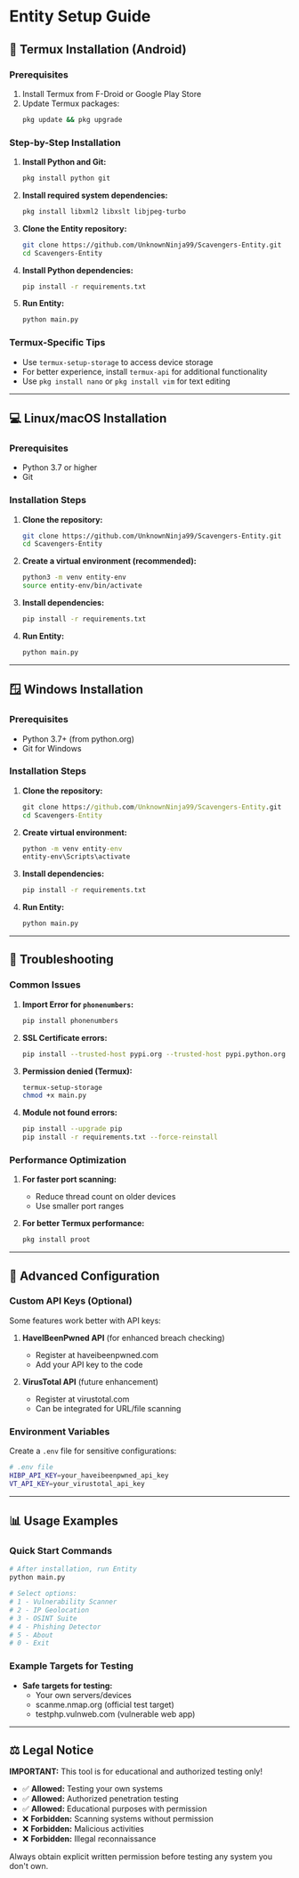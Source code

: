 # Entity Setup Guide

## 📱 Termux Installation (Android)

### Prerequisites
1. Install Termux from F-Droid or Google Play Store
2. Update Termux packages:
   ```bash
   pkg update && pkg upgrade
   ```

### Step-by-Step Installation

1. **Install Python and Git:**
   ```bash
   pkg install python git
   ```

2. **Install required system dependencies:**
   ```bash
   pkg install libxml2 libxslt libjpeg-turbo
   ```

3. **Clone the Entity repository:**
   ```bash
   git clone https://github.com/UnknownNinja99/Scavengers-Entity.git
   cd Scavengers-Entity
   ```

4. **Install Python dependencies:**
   ```bash
   pip install -r requirements.txt
   ```

5. **Run Entity:**
   ```bash
   python main.py
   ```

### Termux-Specific Tips
- Use `termux-setup-storage` to access device storage
- For better experience, install `termux-api` for additional functionality
- Use `pkg install nano` or `pkg install vim` for text editing

---

## 💻 Linux/macOS Installation

### Prerequisites
- Python 3.7 or higher
- Git

### Installation Steps

1. **Clone the repository:**
   ```bash
   git clone https://github.com/UnknownNinja99/Scavengers-Entity.git
   cd Scavengers-Entity
   ```

2. **Create a virtual environment (recommended):**
   ```bash
   python3 -m venv entity-env
   source entity-env/bin/activate
   ```

3. **Install dependencies:**
   ```bash
   pip install -r requirements.txt
   ```

4. **Run Entity:**
   ```bash
   python main.py
   ```

---

## 🪟 Windows Installation

### Prerequisites
- Python 3.7+ (from python.org)
- Git for Windows

### Installation Steps

1. **Clone the repository:**
   ```cmd
   git clone https://github.com/UnknownNinja99/Scavengers-Entity.git
   cd Scavengers-Entity
   ```

2. **Create virtual environment:**
   ```cmd
   python -m venv entity-env
   entity-env\Scripts\activate
   ```

3. **Install dependencies:**
   ```cmd
   pip install -r requirements.txt
   ```

4. **Run Entity:**
   ```cmd
   python main.py
   ```

---

## 🚨 Troubleshooting

### Common Issues

1. **Import Error for `phonenumbers`:**
   ```bash
   pip install phonenumbers
   ```

2. **SSL Certificate errors:**
   ```bash
   pip install --trusted-host pypi.org --trusted-host pypi.python.org --trusted-host files.pythonhosted.org -r requirements.txt
   ```

3. **Permission denied (Termux):**
   ```bash
   termux-setup-storage
   chmod +x main.py
   ```

4. **Module not found errors:**
   ```bash
   pip install --upgrade pip
   pip install -r requirements.txt --force-reinstall
   ```

### Performance Optimization

1. **For faster port scanning:**
   - Reduce thread count on older devices
   - Use smaller port ranges

2. **For better Termux performance:**
   ```bash
   pkg install proot
   ```

---

## 🔧 Advanced Configuration

### Custom API Keys (Optional)
Some features work better with API keys:

1. **HaveIBeenPwned API** (for enhanced breach checking)
   - Register at haveibeenpwned.com
   - Add your API key to the code

2. **VirusTotal API** (future enhancement)
   - Register at virustotal.com
   - Can be integrated for URL/file scanning

### Environment Variables
Create a `.env` file for sensitive configurations:
```bash
# .env file
HIBP_API_KEY=your_haveibeenpwned_api_key
VT_API_KEY=your_virustotal_api_key
```

---

## 📊 Usage Examples

### Quick Start Commands
```bash
# After installation, run Entity
python main.py

# Select options:
# 1 - Vulnerability Scanner
# 2 - IP Geolocation 
# 3 - OSINT Suite
# 4 - Phishing Detector
# 5 - About
# 0 - Exit
```

### Example Targets for Testing
- **Safe targets for testing:**
  - Your own servers/devices
  - scanme.nmap.org (official test target)
  - testphp.vulnweb.com (vulnerable web app)

---

## ⚖️ Legal Notice

**IMPORTANT:** This tool is for educational and authorized testing only!

- ✅ **Allowed:** Testing your own systems
- ✅ **Allowed:** Authorized penetration testing
- ✅ **Allowed:** Educational purposes with permission
- ❌ **Forbidden:** Scanning systems without permission
- ❌ **Forbidden:** Malicious activities
- ❌ **Forbidden:** Illegal reconnaissance

Always obtain explicit written permission before testing any system you don't own.
